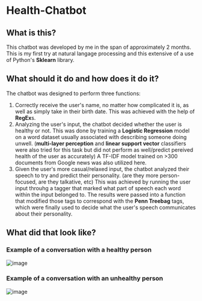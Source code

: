 # Health-Chatbot

## What is this?
This chatbot was developed by me in the span of approximately 2 months. This is my first try at natural langage processing and this extensive of a use of Python's **Sklearn** library.

## What should it do and how does it do it?
The chatbot was designed to perform three functions:

1. Correctly receive the user's name, no matter how complicated it is, as well as simply take in their birth date. This was achieved with the help of **RegEx**s.
2. Analyzing the user's input, the chatbot decided whether the user is healthy or not. This was done by training a **Logistic Regression** model on a word dataset usually associated with describing someone doing unwell. (**multi-layer perception** and **linear support vector** classifiers were also tried for this task but did not perform as well/predict pereived health of the user as accurately) A TF-IDF model trained on >300 documents from Google news was also utilized here.
3. Given the user's more casual/relaxed input, the chatbot analyzed their speech to try and predict their personality. (are they more person-focused, are they talkative, etc) This was achieved by running the user input throuhg a tagger that marked what part of speech each word within the input belonged to. The results were passed into a function that modified those tags to correspond with the **Penn Treebag** tags, which were finally used to decide what the user's speech communicates about their personality.


## What did that look like?
### Example of a conversation with a healthy person
![image](https://user-images.githubusercontent.com/87237231/154590055-ca39e5e0-a3ba-4b80-9213-cf07a753db1b.png)

### Example of a conversation with an unhealthy person
![image](https://user-images.githubusercontent.com/87237231/154590802-b1458898-5c81-42e3-9f59-e88d606bb212.png)
